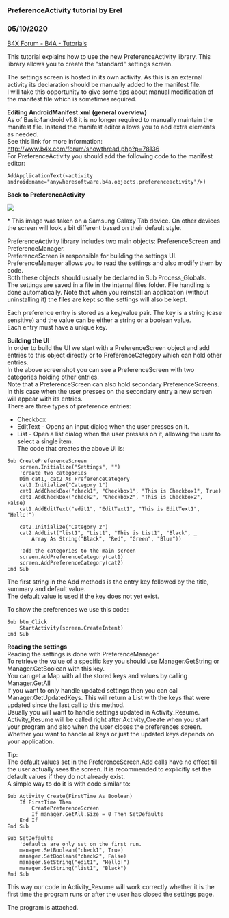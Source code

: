 ### PreferenceActivity tutorial by Erel
### 05/10/2020
[B4X Forum - B4A - Tutorials](https://www.b4x.com/android/forum/threads/10608/)

This tutorial explains how to use the new PreferenceActivity library. This library allows you to create the "standard" settings screen.  
  
The settings screen is hosted in its own activity. As this is an external activity its declaration should be manually added to the manifest file.  
I will take this opportunity to give some tips about manual modification of the manifest file which is sometimes required.  
  
**Editing AndroidManifest.xml (general overview)**  
As of Basic4android v1.8 it is no longer required to manually maintain the manifest file. Instead the manifest editor allows you to add extra elements as needed.  
See this link for more information: <http://www.b4x.com/forum/showthread.php?p=78136>  
For PreferenceActivity you should add the following code to the manifest editor:  

```B4X
AddApplicationText(<activity android:name="anywheresoftware.b4a.objects.preferenceactivity"/>)
```

  
**Back to PreferenceActivity**  
  
![](http://www.b4x.com/basic4android/images/preference_1.png)  
  
\* This image was taken on a Samsung Galaxy Tab device. On other devices the screen will look a bit different based on their default style.  
  
PreferenceActivity library includes two main objects: PreferenceScreen and PreferenceManager.  
PreferenceScreen is responsible for building the settings UI. PreferenceManager allows you to read the settings and also modify them by code.  
Both these objects should usually be declared in Sub Process\_Globals.  
The settings are saved in a file in the internal files folder. File handling is done automatically. Note that when you reinstall an application (without uninstalling it) the files are kept so the settings will also be kept.  
  
Each preference entry is stored as a key/value pair. The key is a string (case sensitive) and the value can be either a string or a boolean value.  
Each entry must have a unique key.  
  
**Building the UI**  
In order to build the UI we start with a PreferenceScreen object and add entries to this object directly or to PreferenceCategory which can hold other entries.  
In the above screenshot you can see a PreferenceScreen with two categories holding other entries.  
Note that a PreferenceScreen can also hold secondary PreferenceScreens. In this case when the user presses on the secondary entry a new screen will appear with its entries.  
There are three types of preference entries:  
- Checkbox  
- EditText - Opens an input dialog when the user presses on it.  
- List - Open a list dialog when the user presses on it, allowing the user to select a single item.  
The code that creates the above UI is:  

```B4X
Sub CreatePreferenceScreen  
    screen.Initialize("Settings", "")  
    'create two categories  
    Dim cat1, cat2 As PreferenceCategory  
    cat1.Initialize("Category 1")  
    cat1.AddCheckBox("check1", "Checkbox1", "This is Checkbox1", True)  
    cat1.AddCheckBox("check2", "Checkbox2", "This is Checkbox2", False)  
    cat1.AddEditText("edit1", "EditText1", "This is EditText1", "Hello!")  
   
    cat2.Initialize("Category 2")  
    cat2.AddList("list1", "List1", "This is List1", "Black", _  
        Array As String("Black", "Red", "Green", "Blue"))  
       
    'add the categories to the main screen  
    screen.AddPreferenceCategory(cat1)  
    screen.AddPreferenceCategory(cat2)  
End Sub
```

The first string in the Add methods is the entry key followed by the title, summary and default value.  
The default value is used if the key does not yet exist.  
  
To show the preferences we use this code:  

```B4X
Sub btn_Click  
    StartActivity(screen.CreateIntent)  
End Sub
```

**Reading the settings**  
Reading the settings is done with PreferenceManager.  
To retrieve the value of a specific key you should use Manager.GetString or Manager.GetBoolean with this key.  
You can get a Map with all the stored keys and values by calling Manager.GetAll  
If you want to only handle updated settings then you can call Manager.GetUpdatedKeys. This will return a List with the keys that were updated since the last call to this method.  
Usually you will want to handle settings updated in Activity\_Resume. Activity\_Resume will be called right after Activity\_Create when you start your program and also when the user closes the preferences screen.  
Whether you want to handle all keys or just the updated keys depends on your application.  
  
Tip:  
The default values set in the PreferenceScreen.Add calls have no effect till the user actually sees the screen. It is recommended to explicitly set the default values if they do not already exist.  
A simple way to do it is with code similar to:  

```B4X
Sub Activity_Create(FirstTime As Boolean)  
    If FirstTime Then  
        CreatePreferenceScreen  
        If manager.GetAll.Size = 0 Then SetDefaults  
    End If  
End Sub  
  
Sub SetDefaults  
    'defaults are only set on the first run.  
    manager.SetBoolean("check1", True)  
    manager.SetBoolean("check2", False)  
    manager.SetString("edit1", "Hello!")  
    manager.SetString("list1", "Black")  
End Sub
```

This way our code in Activity\_Resume will work correctly whether it is the first time the program runs or after the user has closed the settings page.  
  
The program is attached.